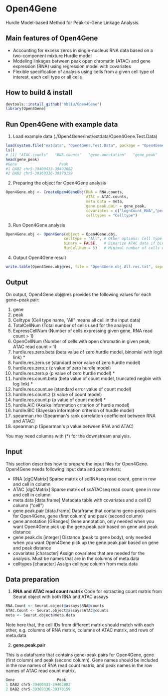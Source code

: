 # Open4Gene
Hurdle Model-based Method for Peak-to-Gene Linkage Analysis.

## Main features of Open4Gene
- Accounting for excess zeros in single-nucleus RNA data based on a two-component mixture Hurdle model
- Modeling linkages between peak open chromatin (ATAC) and gene expression (RNA) using regression model with covariates
- Flexible specification of analysis using cells from a given cell type of interest, each cell type or all cells

## How to build & install
```r
devtools::install_github("hbliu/Open4Gene")
library(Open4Gene)
```

## Run Open4Gene with example data
1. Load example data (./Open4Gene/inst/extdata/Open4Gene.Test.Data)
```r
load(system.file("extdata", "Open4Gene.Test.Data", package = "Open4Gene"))
ls()
# [1] "ATAC.counts"   "RNA.counts"   "gene.annotation"   "gene_peak"   "meta"
head(gene_peak)
#Gene                   Peak
#1 DAB2 chr5-39400433-39402082
#2 DAB2 chr5-39369336-39370159
```


2. Preparing the object for Open4Gene analysis
```r
Open4Gene.obj <- CreateOpen4GeneObj(RNA = RNA.counts,
                                    ATAC = ATAC.counts,
                                    meta.data = meta,
                                    gene.peak.pair = gene_peak,
                                    covariates = c("lognCount_RNA","percent.mt"),
                                    celltypes = "Celltype")
```


3. Run Open4Gene analysis
```r
Open4Gene.obj <- Open4Gene(object = Open4Gene.obj,
                          celltype = "All", # Other options: Cell type name, e.g., "PT"; or "Each" to analyze each cell type
                          binary = FALSE,   # Binarize ATAC data if binary = TRUE
                          MinCellNum = 5)   # Minimal number of cells with both RNA > 0 and ATAC > 0 for association test
```

4. Output Open4Gene result
```r
write.table(Open4Gene.obj@res, file = "Open4Gene.obj.All.res.txt", sep="\t", col.names=TRUE, row.names=FALSE, quote=FALSE)
```

## Output
On output, Open4Gene.obj@res provides the following values for each gene~peak pair:
1. gene
2. peak
3. Celltype (Cell type name, "All" means all cell in the input data)
4. TotalCellNum (Total number of cells used for the analysis)
5. ExpressCellNum (Number of cells expressing given gene, RNA read count > 1)
6. OpenCellNum (Number of cells with open chromatin in given peak, ATAC read count > 1)
7. hurdle.res.zero.beta (beta value of zero hurdle model, binomial with logit link) *
8. hurdle.res.zero.se (standard error value of zero hurdle model)
9. hurdle.res.zero.z (z value of zero hurdle model)
10. hurdle.res.zero.p (p value of zero hurdle model) *
11. hurdle.res.count.beta (beta value of count model, truncated negbin with log link) *
12. hurdle.res.count.se (standard error value of count model)
13. hurdle.res.count.z (z value of count model)
14. hurdle.res.count.p (p value of count model) *
15. hurdle.AIC (Akaike information criterion of hurdle model)
16. hurdle.BIC (Bayesian information criterion of hurdle model)
17. spearman.rho (Spearman's rank correlation coefficient between RNA and ATAC)
18. spearman.p (Spearman's p value between RNA and ATAC)

You may need columns with (*) for the downstream analysis.


## Input
This section describes how to prepare the input files for Open4Gene.
Open4Gene needs following input data and parameters:
- RNA [dgCMatrix] Sparse matrix of scRNAseq read count, gene in row and cell in column
- ATAC [dgCMatrix] Sparse matrix of scATACseq read count, gene in row and cell in column
- meta.data [data.frame] Metadata table with covariates and a cell ID column ("cell")
- gene.peak.pair [data.frame] Dataframe that contains gene-peak pairs for Open4Gene, gene (first column) and peak (second column)
- gene.annotation [GRanges] Gene annotation, only needed when you want Open4Gene pick up the gene.peak.pair based on gene and peak distance
- gene.peak.dis [integer] Distance (peak to gene body), only needed when you want Open4Gene pick up the gene.peak.pair based on gene and peak distance
- covariates [character] Assign covariates that are needed for the analysis. Must be names that are in the columns of meta.data
- celltypes [character] Assign celltype column from meta.data


## Data preparation
1. **RNA and ATAC read count matrix**
Code for extracting count matrix from Seurat object with both RNA and ATAC assays
```r
RNA.Count <- Seurat.object@assays$RNA@counts
ATAC.Count <- Seurat.object@assays$ATAC@counts
meta <- Seurat.object@meta.data
```
Note here that, the cell IDs from different matrix should match with each other, e.g. columns of RNA matrix, columns of ATAC matrix, and rows of meta.data

2. **gene.peak.pair**

This is a dataframe that contains gene-peak pairs for Open4Gene, gene (first column) and peak (second column).
Gene names should be included in the row names of RNA read count matrix, and peak names in the row names of ATAC read count matrix.
```r
Gene                   Peak
1 DAB2 chr5-39400433-39402082
2 DAB2 chr5-39369336-39370159
```



